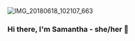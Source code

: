 ![IMG_20180618_102107_663](https://user-images.githubusercontent.com/79541611/131263788-72aaa952-9cb7-416b-9a54-516731c17fb3.jpg&s=200)

### Hi there, I'm Samantha - she/her 👋

## 

<br />



<!--
**Samantha-Brown/Samantha-Brown** is a ✨ _special_ ✨ repository because its `README.md` (this file) appears on your GitHub profile.

Here are some ideas to get you started:

- 🔭 I’m currently working on ...
- 🌱 I’m currently learning ...
- 👯 I’m looking to collaborate on ...
- 🤔 I’m looking for help with ...
- 💬 Ask me about ...
- 📫 How to reach me: ...
- 😄 Pronouns: ...
- ⚡ Fun fact: ...
-->

